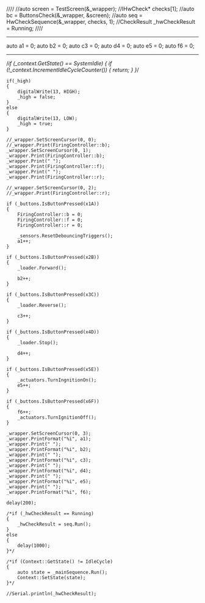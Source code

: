////
//auto screen = TestScreen(&_wrapper);
//IHwCheck* checks[1];
//auto bc = ButtonsCheck(&_wrapper, &screen);
//auto seq = HwCheckSequence(&_wrapper, checks, 1);
//CheckResult _hwCheckResult = Running;
////

-----------------------------------------------------

auto a1 = 0;
auto b2 = 0;
auto c3 = 0;
auto d4 = 0; 
auto e5 = 0;
auto f6 = 0;

-----------------------------------------------------

/*if (_context.GetState() == SystemIdle)
	{
		if (!_context.IncrementIdleCycleCounter())
		{
			return;
		}
	}*/

	if(_high)
	{
		digitalWrite(13, HIGH);		
		_high = false;
	}
	else
	{
		digitalWrite(13, LOW);		
		_high = true;
	}	
	
	//_wrapper.SetScreenCursor(0, 0);
	//_wrapper.Print(FiringController::b);
	_wrapper.SetScreenCursor(0, 1);
	_wrapper.Print(FiringController::b);
	_wrapper.Print(" ");
	_wrapper.Print(FiringController::f);
	_wrapper.Print(" ");
	_wrapper.Print(FiringController::r);

	//_wrapper.SetScreenCursor(0, 2);
	//_wrapper.Print(FiringController::r);

	if (_buttons.IsButtonPressed(x1A))
	{
		FiringController::b = 0;
		FiringController::f = 0;
		FiringController::r = 0;

		_sensors.ResetDebouncingTriggers();
		a1++;
	}

	if (_buttons.IsButtonPressed(x2B))
	{
		_loader.Forward();

		b2++;
	}

	if (_buttons.IsButtonPressed(x3C))
	{
		_loader.Reverse();

		c3++;
	}

	if (_buttons.IsButtonPressed(x4D))
	{
		_loader.Stop();

		d4++;
	}

	if (_buttons.IsButtonPressed(x5E))
	{
		_actuators.TurnIngnitionOn();
		e5++;
	}

	if (_buttons.IsButtonPressed(x6F))
	{
		f6++;
		_actuators.TurnIgnitionOff();
	}
	
	_wrapper.SetScreenCursor(0, 3);
	_wrapper.PrintFormat("%i", a1);
	_wrapper.Print(" ");
	_wrapper.PrintFormat("%i", b2);
	_wrapper.Print(" ");
	_wrapper.PrintFormat("%i", c3);
	_wrapper.Print(" ");
	_wrapper.PrintFormat("%i", d4);
	_wrapper.Print(" ");
	_wrapper.PrintFormat("%i", e5);
	_wrapper.Print(" ");
	_wrapper.PrintFormat("%i", f6);

	delay(200);

	/*if (_hwCheckResult == Running)
	{
		_hwCheckResult = seq.Run();
	}
	else
	{
		delay(1000);
	}*/

	/*if (Context::GetState() != IdleCycle)
	{
		auto state = _mainSequence.Run();
		Context::SetState(state);
	}*/

	//Serial.println(_hwCheckResult);